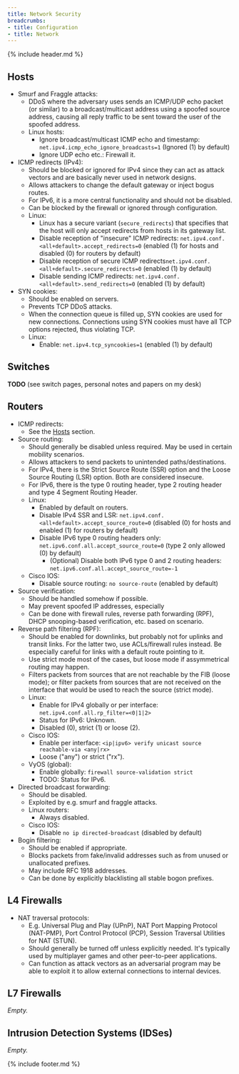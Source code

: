 ```yaml
---
title: Network Security
breadcrumbs:
- title: Configuration
- title: Network
---
```

{% include header.md %}

## Hosts

- Smurf and Fraggle attacks:
    - DDoS where the adversary uses sends an ICMP/UDP echo packet (or similar) to a broadcast/multicast address using a spoofed source address, causing all reply traffic to be sent toward the user of the spoofed address.
    - Linux hosts:
        - Ignore broadcast/multicast ICMP echo and timestamp: `net.ipv4.icmp_echo_ignore_broadcasts=1` (Ignored (1) by default)
        - Ignore UDP echo etc.: Firewall it.
- ICMP redirects (IPv4):
    - Should be blocked or ignored for IPv4 since they can act as attack vectors and are basically never used in network designs.
    - Allows attackers to change the default gateway or inject bogus routes.
    - For IPv6, it is a more central functionality and should not be disabled.
    - Can be blocked by the firewall or ignored through configuration.
    - Linux:
        - Linux has a secure variant (`secure_redirects`) that specifies that the host will only accept redirects from hosts in its gateway list.
        - Disable reception of "insecure" ICMP redirects: `net.ipv4.conf.<all+default>.accept_redirects=0` (enabled (1) for hosts and disabled (0) for routers by default)
        - Disable reception of secure ICMP redirects`net.ipv4.conf.<all+default>.secure_redirects=0` (enabled (1) by default)
        - Disable sending ICMP redirects: `net.ipv4.conf.<all+default>.send_redirects=0` (enabled (1) by default)
- SYN cookies:
    - Should be enabled on servers.
    - Prevents TCP DDoS attacks.
    - When the connection queue is filled up, SYN cookies are used for new connections. Connections using SYN cookies must have all TCP options rejected, thus violating TCP.
    - Linux:
        - Enable: `net.ipv4.tcp_syncookies=1` (enabled (1) by default)

## Switches

**TODO** (see switch pages, personal notes and papers on my desk)

## Routers

- ICMP redirects:
    - See the [Hosts](#hosts) section.
- Source routing:
    - Should generally be disabled unless required. May be used in certain mobility scenarios.
    - Allows attackers to send packets to unintended paths/destinations.
    - For IPv4, there is the Strict Source Route (SSR) option and the Loose Source Routing (LSR) option. Both are considered insecure.
    - For IPv6, there is the type 0 routing header, type 2 routing header and type 4 Segment Routing Header.
    - Linux:
        - Enabled by default on routers.
        - Disable IPv4 SSR and LSR: `net.ipv4.conf.<all+default>.accept_source_route=0` (disabled (0) for hosts and enabled (1) for routers by default)
        - Disable IPv6 type 0 routing headers only: `net.ipv6.conf.all.accept_source_route=0` (type 2 only allowed (0) by default)
            - (Optional) Disable both IPv6 type 0 and 2 routing headers: `net.ipv6.conf.all.accept_source_route=-1`
    - Cisco IOS:
        - Disable source routing: `no source-route` (enabled by default)
- Source verification:
    - Should be handled somehow if possible.
    - May prevent spoofed IP addresses, especially
    - Can be done with firewall rules, reverse path forwarding (RPF), DHCP snooping-based verification, etc. based on scenario.
- Reverse path filtering (RPF):
    - Should be enabled for downlinks, but probably not for uplinks and transit links. For the latter two, use ACLs/firewall rules instead. Be especially careful for links with a default route pointing to it.
    - Use strict mode most of the cases, but loose mode if assymmetrical routing may happen.
    - Filters packets from sources that are not reachable by the FIB (loose mode); or filter packets from sources that are not received on the interface that would be used to reach the source (strict mode).
    - Linux:
        - Enable for IPv4 globally or per interface: `net.ipv4.conf.all.rp_filter=<0|1|2>`
        - Status for IPv6: Unknown.
        - Disabled (0), strict (1) or loose (2).
    - Cisco IOS:
        - Enable per interface: `<ip|ipv6> verify unicast source reachable-via <any|rx>`
        - Loose ("any") or strict ("rx").
    - VyOS (global):
        - Enable globally: `firewall source-validation strict`
        - TODO: Status for IPv6.
- Directed broadcast forwarding:
    - Should be disabled.
    - Exploited by e.g. smurf and fraggle attacks.
    - Linux routers:
        - Always disabled.
    - Cisco IOS:
        - Disable `no ip directed-broadcast` (disabled by default)
- Bogin filtering:
    - Should be enabled if appropriate.
    - Blocks packets from fake/invalid addresses such as from unused or unallocated prefixes.
    - May include RFC 1918 addresses.
    - Can be done by explicitly blacklisting all stable bogon prefixes.

## L4 Firewalls

- NAT traversal protocols:
    - E.g. Universal Plug and Play (UPnP), NAT Port Mapping Protocol (NAT-PMP), Port Control Protocol (PCP), Session Traversal Utilities for NAT (STUN).
    - Should generally be turned off unless explicitly needed. It's typically used by multiplayer games and other peer-to-peer applications.
    - Can function as attack vectors as an adversarial program may be able to exploit it to allow external connections to internal devices.

## L7 Firewalls

*Empty.*

## Intrusion Detection Systems (IDSes)

*Empty.*

{% include footer.md %}
